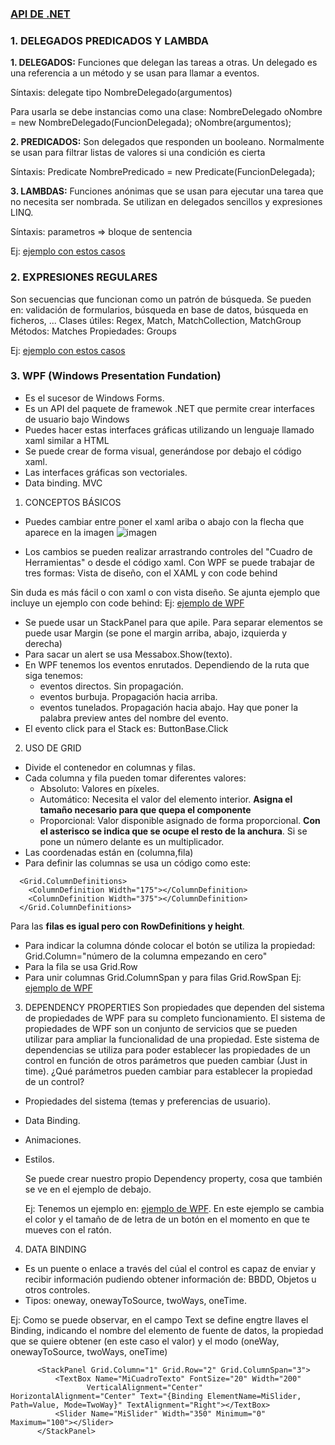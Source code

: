 ### [API DE .NET](https://docs.microsoft.com/es-es/dotnet/api/)

### 1. DELEGADOS PREDICADOS Y LAMBDA
**1. DELEGADOS:** Funciones que delegan las tareas a otras. Un delegado es una referencia a un método y se usan para llamar a eventos.

Síntaxis: delegate tipo NombreDelegado(argumentos)

Para usarla se debe instancias como una clase:
NombreDelegado oNombre = new NombreDelegado(FuncionDelegada);
oNombre(argumentos);

**2. PREDICADOS:** Son delegados que responden un booleano.
Normalmente se usan para filtrar listas de valores si una condición es cierta

Síntaxis: Predicate<T> NombrePredicado = new Predicate<T>(FuncionDelegada);
  
**3. LAMBDAS:** Funciones anónimas que se usan para ejecutar una tarea que no necesita ser nombrada.
Se utilizan en delegados sencillos y expresiones LINQ.

Síntaxis: parametros => bloque de sentencia
  
Ej: [ejemplo con estos casos](https://github.com/Asurbanipal1977/PruebasCPildorasInformaticas/blob/main/PruebasCPildorasInformaticas/Program.cs)

### 2. EXPRESIONES REGULARES
Son secuencias que funcionan como un patrón de búsqueda. Se pueden en: validación de formularios, búsqueda en base de datos, búsqueda en ficheros, ...
  Clases útiles: Regex, Match, MatchCollection, MatchGroup
  Métodos: Matches
  Propiedades: Groups
  
  Ej: [ejemplo con estos casos](https://github.com/Asurbanipal1977/PruebasCPildorasInformaticas/blob/main/ExpresionesRegulares/Program.cs)
  
### 3. WPF (Windows Presentation Fundation)
  - Es el sucesor de Windows Forms.
  - Es un API del paquete de framewok .NET que permite crear interfaces de usuario bajo Windows
  - Puedes hacer estas interfaces gráficas utilizando un lenguaje llamado xaml similar a HTML
  - Se puede crear de forma visual, generándose por debajo el código xaml.
  - Las interfaces gráficas son vectoriales.
  - Data binding. MVC
  
  1. CONCEPTOS BÁSICOS
  - Puedes cambiar entre poner el xaml ariba o abajo con la flecha que aparece en la imagen
  ![imagen](https://user-images.githubusercontent.com/37666654/139532388-9f08161a-fa81-41a6-b4cb-06b62dbb954a.png)
  
  - Los cambios se pueden realizar arrastrando controles del "Cuadro de Herramientas" o desde el código xaml.
  Con WPF se puede trabajar de tres formas: Vista de diseño, con el XAML y con code behind
  
  Sin duda es más fácil o con xaml o con vista diseño. Se ajunta ejemplo que incluye un ejemplo con code behind:
    Ej: [ejemplo de WPF](https://github.com/Asurbanipal1977/PruebasCPildorasInformaticas/tree/main/PrimeraInterfazWPF)
  
  - Se puede usar un StackPanel para que apile. Para separar elementos se puede usar Margin (se pone el margin arriba, abajo, izquierda y derecha)
  - Para sacar un alert se usa Messabox.Show(texto).
  - En WPF tenemos los eventos enrutados. Dependiendo de la ruta que siga tenemos: 
    - eventos directos. Sin propagación.
    - eventos burbuja. Propagación hacia arriba.
    - eventos tunelados. Propagación hacia abajo. Hay que poner la palabra preview antes del nombre del evento.
  - El evento click para el Stack es: ButtonBase.Click
  
  2. USO DE GRID
  - Divide el contenedor en columnas y filas.
  - Cada columna y fila pueden tomar diferentes valores:
    - Absoluto: Valores en píxeles.
    - Automático: Necesita el valor del elemento interior. **Asigna el tamaño necesario para que quepa el componente**
    - Proporcional: Valor disponible asignado de forma proporcional. **Con el asterisco se indica que se ocupe el resto de la anchura**. Si se pone un número delante es un multiplicador.
  - Las coordenadas están en (columna,fila)
  - Para definir las columnas se usa un código como este:
  ```
    <Grid.ColumnDefinitions>
      <ColumnDefinition Width="175"></ColumnDefinition>
      <ColumnDefinition Width="375"></ColumnDefinition>
    </Grid.ColumnDefinitions>
  ```
Para las **filas es igual pero con RowDefinitions y height**.

  - Para indicar la columna dónde colocar el botón se utiliza la propiedad: Grid.Column="número de la columna empezando en cero"
  - Para la fila se usa Grid.Row
  - Para unir columnas Grid.ColumnSpan y para filas Grid.RowSpan
      Ej: [ejemplo de WPF](https://github.com/Asurbanipal1977/PruebasCPildorasInformaticas/tree/main/PrimeraInterfazWPF)
  
  3. DEPENDENCY PROPERTIES
  Son propiedades que dependen del sistema de propiedades de WPF para su completo funcionamiento. El sistema de propiedades de WPF son un conjunto de servicios que se pueden utilizar para ampliar la funcionalidad de una propiedad.
  Este sistema de dependencias se utiliza para poder establecer las propiedades de un control en función de otros parámetros que pueden cambiar (Just in time).
  ¿Qué parámetros pueden cambiar para establecer la propiedad de un control? 
- Propiedades del sistema (temas y preferencias de usuario).
- Data Binding.
- Animaciones.
- Estilos.
  
  Se puede crear nuestro propio Dependency property, cosa que también se ve en el ejemplo de debajo.
  
  Ej: Tenemos un ejemplo en: 
  [ejemplo de WPF](https://github.com/Asurbanipal1977/PruebasCPildorasInformaticas/blob/main/PrimeraInterfazWPF/MainWindow.xaml). En este ejemplo se cambia el color y el tamaño de de letra de un botón en el momento en que te mueves con el ratón.
  
4. DATA BINDING
  - Es un puente o enlace a través del cúal el control es capaz de enviar y recibir información pudiendo obtener información de: BBDD, Objetos u otros controles.
  - Tipos: oneway, onewayToSource, twoWays, oneTime.
  
  Ej: Como se puede observar, en el campo Text se define engtre llaves el Binding, indicando el nombre del elemento de fuente de datos, la propiedad que se quiere obtener (en este caso el valor) y el modo (oneWay, onewayToSource, twoWays, oneTime)
  ```
        <StackPanel Grid.Column="1" Grid.Row="2" Grid.ColumnSpan="3">
            <TextBox Name="MiCuadroTexto" FontSize="20" Width="200"
                   VerticalAlignment="Center" HorizontalAlignment="Center" Text="{Binding ElementName=MiSlider, Path=Value, Mode=TwoWay}" TextAlignment="Right"></TextBox>
            <Slider Name="MiSlider" Width="350" Minimum="0" Maximum="100"></Slider>
        </StackPanel>
  ```
  
  
  
  
